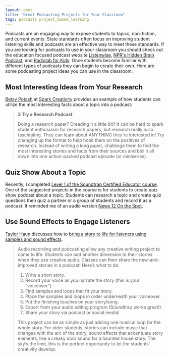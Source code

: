 ```yaml
---
layout: post
title: "Great Podcasting Projects for Your Classroom"
tags: podcasts project_based_learning
---
```


Podcasts are an engaging way to expose students to topics, non-fiction, and current events.  State standards often focus on improving student listening skills and podcasts are an effective way to meet these standards.  If you are looking for podcasts to use in your classroom you should check out the education focused podcast website [Listenwise](https://www.eddiecmurray.com/blog/2018/12/14/listenwise_curates_educational_podcasts_for_teachers/), [NPR's Hidden Brain Podcast](https://www.eddiecmurray.com/blog/2019/06/17/Podcast_Lesson_Plans_from_NPRs_Hidden_Brain_Podcast/), and [Radiolab for Kids](https://www.eddiecmurray.com/blog/2020/10/06/radiolab_has_a_new_podcast_called_radiolab_for_kids/).  Once students become familiar with different types of podcasts they can begin to create their own.  Here are some podcasting project ideas you can use in the classroom.

<!--more-->

## Most Interesting Ideas from Your Research

[Betsy Potash](https://twitter.com/betsypotash) at [Spark Creativity](http://www.nowsparkcreativity.com/2021/02/6-modern-media-projects-for-creative-ela.html) provides an example of how students can utilize the most interesting facts about a topic into a podcast:

> **3 Try a Research Podcast**
>
> Doing a research paper? Dreading it a little bit? It can be hard to spark student enthusiasm for research papers, but research really is so fascinating. They can learn about ANYTHING they're interested in! Try changing up the format to help hook them on the positives of research. Instead of writing a long paper, challenge them to find the most interesting stories and facts from their sources and boil it all down into one action-packed podcast episode (or miniseries). 

## Quiz Show About a Topic

Recently, I completed [Level 1 of the Soundtrap Certified Educator course](https://academy.soundtrap.com/p/educator).  One of the suggested projects in the course is for students to create quiz show podcast about a topic.  Students can research a topic and create quiz questions then quiz a partner or a group of students and record it as a podcast.  It reminded me of an audio version [News 12 On the Spot](https://longisland.news12.com/on-the-spot).

## Use Sound Effects to Engage Listeners

[Taylor Haun](https://twitter.com/taylorhaun) discusses how to [bring a story to life for listeners using samples and sound effects](https://www.edcircuit.com/6-fun-activities-podcasting-classroom/).

> Audio recording and podcasting allow any creative writing project to come to life. Students can add another dimension to their stories when they use creative audio. Classes can then share the new-and-improved stories in a podcast! Here’s what to do:
>
> 1. Write a short story.
> 2. Record your voice as you narrate the story (this is your “voiceover”).
> 3. Find samples and loops that fit your story.
> 4. Place the samples and loops in order underneath your voiceover.
> 5. Put the finishing touches on your story/song.
> 6. Export from your audio editing program (Soundtrap works great!).
> 7. Share your story via podcast or social media!
>
> This project can be as simple as just adding one musical loop for the whole story. For older students, stories can include music that changes with the arc of the story, sound effects that accentuate story elements, like a creaky door sound for a haunted house story. The sky’s the limit, this is the perfect opportunity to let the students’ creativity develop.
